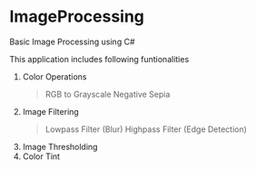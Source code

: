 # ImageProcessing
Basic Image Processing using C#

This application includes following funtionalities
1. Color Operations
    > RGB to Grayscale
    > Negative
    > Sepia
2. Image Filtering
    > Lowpass Filter (Blur)
    > Highpass Filter (Edge Detection)
3. Image Thresholding
4. Color Tint
